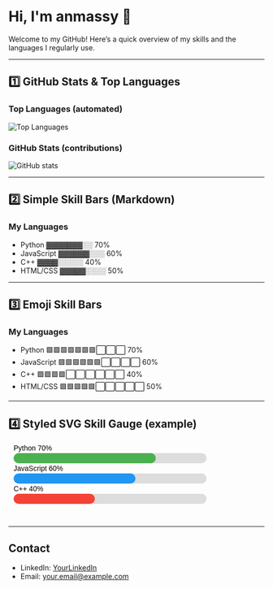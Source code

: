 # Hi, I'm anmassy 👋

Welcome to my GitHub! Here’s a quick overview of my skills and the languages I regularly use.

---

## 1️⃣ GitHub Stats & Top Languages

### Top Languages (automated)
![Top Languages](https://github-readme-stats.vercel.app/api/top-langs/?username=anmassy&layout=compact&theme=radical)

### GitHub Stats (contributions)
![GitHub stats](https://github-readme-stats.vercel.app/api?username=anmassy&show_icons=true&theme=radical)

---

## 2️⃣ Simple Skill Bars (Markdown)

### My Languages
- Python      ▓▓▓▓▓▓▓░░ 70%
- JavaScript  ▓▓▓▓▓▓░░░ 60%
- C++         ▓▓▓▓░░░░░ 40%
- HTML/CSS    ▓▓▓▓▓░░░░ 50%

---

## 3️⃣ Emoji Skill Bars

### My Languages
- Python      🟩🟩🟩🟩🟩🟩🟩⬜⬜⬜ 70%
- JavaScript  🟩🟩🟩🟩🟩🟩⬜⬜⬜⬜ 60%
- C++         🟩🟩🟩🟩⬜⬜⬜⬜⬜⬜ 40%
- HTML/CSS    🟩🟩🟩🟩🟩⬜⬜⬜⬜⬜ 50%

---

## 4️⃣ Styled SVG Skill Gauge (example)

<svg width="400" height="150">
  <rect x="10" y="20" width="380" height="20" fill="#ddd" rx="10"/>
  <rect x="10" y="20" width="280" height="20" fill="#4caf50" rx="10"/>
  <text x="10" y="15" font-family="Arial" font-size="14">Python 70%</text>

  <rect x="10" y="60" width="380" height="20" fill="#ddd" rx="10"/>
  <rect x="10" y="60" width="240" height="20" fill="#2196F3" rx="10"/>
  <text x="10" y="55" font-family="Arial" font-size="14">JavaScript 60%</text>

  <rect x="10" y="100" width="380" height="20" fill="#ddd" rx="10"/>
  <rect x="10" y="100" width="160" height="20" fill="#f44336" rx="10"/>
  <text x="10" y="95" font-family="Arial" font-size="14">C++ 40%</text>
</svg>

---

## Contact

- LinkedIn: [YourLinkedIn](https://www.linkedin.com/in/yourprofile)
- Email: your.email@example.com

